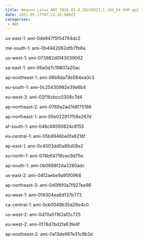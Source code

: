 ```yaml
---
title: Amazon Linux AMI 2018.03.0.20210521.1 x86_64 HVM gp2
date: 2021-05-27T07:21:16.000ZZ
categories:
 - AWS
---
```


us-east-1: ami-0de947f5f54764dc2

me-south-1: ami-0b4442062dfb7fb6a

us-west-1: ami-073982d0f43039062

sa-east-1: ami-06a0d7c19807a20ac

ap-southeast-1: ami-08b8da79e064ea0c3

eu-south-1: ami-0c25430992e39e6b4

eu-west-3: ami-02f16cbcc0308c7d4

ap-northeast-2: ami-0789a2ad7e8f75166

ap-northeast-1: ami-05e022917f58e267d

af-south-1: ami-046c68590824c8155

eu-central-1: ami-05b8946be0fa9216f

ap-east-1: ami-0c4003dd0a86d08e2

eu-north-1: ami-076b64716cec9d75e

ap-south-1: ami-0b0688f2da3280adc

us-east-2: ami-04f2aebe9a95f0968

ap-northeast-3: ami-0d0f6f0a7f927ee98

eu-west-1: ami-019304ea8d137b773

ca-central-1: ami-0cb0049b35d29e4c0

us-west-2: ami-0d70a51162af2c725

eu-west-2: ami-0f78d7bd2fa63fe4f

ap-southeast-2: ami-0a13de967e31c9b2d

